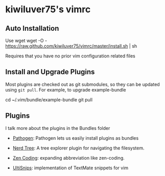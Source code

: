 kiwiluver75's vimrc
===================

Auto Installation
-----------------

Use wget
  wget -O - https://raw.github.com/kiwiluver75/vimrc/master/install.sh | sh

Requires that you have no prior vim configuration related files

Install and Upgrade Plugins
---------------------------

Most plugins are checked out as git submodules, so they can be updated 
using `git pull`. For example, to upgrade example-bundle

  cd ~/.vim/bundle/example-bundle
  git pull

Plugins
-------

I talk more about the plugins in the Bundles folder

* [Pathogen](http://www.vim.org/scripts/script.php?script_id=2332): Pathogen lets us easily install plugins as bundles

* [Nerd Tree](http://www.vim.org/scripts/script.php?script_id=1658): A tree explorer plugin for navigating the filesystem.

* [Zen Coding](https://github.com/mattn/zencoding-vim): expanding abbreviation like zen-coding.

* [UltiSnips](https://github.com/SirVer/ultisnips): implementation of TextMate snippets for vim




